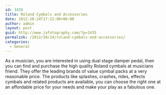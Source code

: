 ```yaml
---
id: 1435
title: Roland Cymbals and Accessories
date: 2012-10-24T17:22:00+00:00
author: admin
layout: post
guid: http://www.jafotography.com/?p=1435
permalink: /2012/10/24/roland-cymbals-and-accessories/
categories:
  - General
---
```

As a musician, you are interested in using dual stage damper pedal, then you can find and purchase the high quality Roland cymbals at musicians friend. They offer the leading brands of value cymbal packs at a very reasonable price. The products like splashes, crashes, rides, effects cymbals and related products are available, you can choose the right one at an affordable price for your needs and make your play as a fabulous one.